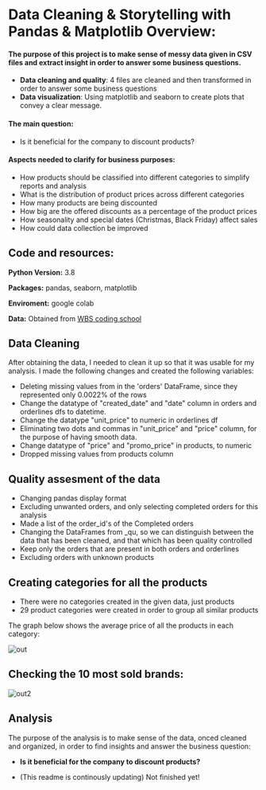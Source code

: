 # Data Cleaning & Storytelling with Pandas & Matplotlib Overview:

#### The purpose of this project is to make sense of messy data given in CSV files and extract insight in order to answer some business questions.

* **Data cleaning and quality**: 4 files are cleaned and then transformed in order to answer some business questions
* **Data visualization**: Using matplotlib and seaborn to create plots that convey a clear message.

#### The main question:

* Is it beneficial for the company to discount products?

#### Aspects needed to clarify for business purposes:

* How products should be classified into different categories to simplify reports and analysis
* What is the distribution of product prices across different categories
* How many products are being discounted
* How big are the offered discounts as a percentage of the product prices
* How seasonality and special dates (Christmas, Black Friday) affect sales
* How could data collection be improved

## Code and resources:

**Python Version:** 3.8

**Packages:** pandas, seaborn, matplotlib

**Enviroment:** google colab

**Data:** Obtained from [WBS coding school](https://www.wbscodingschool.com/)

## Data Cleaning

After obtaining the data, I needed to clean it up so that it was usable for my analysis. I made the following changes and created the following variables:

* Deleting missing values from in the 'orders' DataFrame, since they represented only 0.0022% of the rows
* Change the datatype of "created_date" and "date" column in orders and orderlines dfs to datetime.
* Change the datatype "unit_price" to numeric in orderlines df
* Eliminating two dots and commas in "unit_price" and "price" column, for the purpose of having smooth data.
* Change datatype of "price" and "promo_price" in products, to numeric
* Dropped missing values from products column

## Quality assesment of the data

* Changing pandas display format
* Excluding unwanted orders, and only selecting completed orders for this analysis
* Made a list of the order_id's of the Completed orders
* Changing the DataFrames from _qu, so we can distinguish between the data that has been cleaned, and that which has been quality controlled
* Keep only the orders that are present in both orders and orderlines
* Excluding orders with unknown products

## Creating categories for all the products

* There were no categories created in the given data, just products
* 29 product categories were created in order to group all similar products

The graph below shows the average price of all the products in each category:

![out](https://user-images.githubusercontent.com/99658869/215459421-48e1e846-2e62-4c5e-b7a2-678db6bad94e.png)

## Checking the 10 most sold brands:

![out2](https://user-images.githubusercontent.com/99658869/215460715-87f711ec-feca-4ebb-96b0-1f76d4af22d6.png)


## Analysis

The purpose of the analysis is to make sense of the data, onced cleaned and organized, in order to find insights and answer the business question:

* **Is it beneficial for the company to discount products?**


* (This readme is continously updating) Not finished yet!





